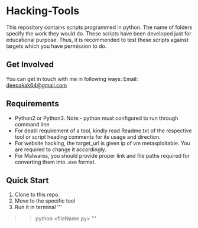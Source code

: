 # **Hacking-Tools**

This repository contains scripts programmed in python. The name of folders specify the work they would do. These scripts have been developed just for educational purpose. Thus, it is recommended to test these scripts against targets which you have permission to do. 


__Get Involved__
-----------------
You can get in touch with me in following ways:
Email: deepakak64@gmail.com

__Requirements__
----------------

* Python2 or Python3. Note:- python must configured to run through command line
* For deatil requirement of a tool, kindly read Readme.txt of the respective tool or script heading comments for its usage and direction.
* For website hacking, the target_url is given ip of vm metasploitable. You are required to change it accordingly.
* For Malwares, you should provide proper link and file paths required for converting them into .exe format.

__Quick Start__
---------------
1. Clone to this repo.
2. Move to the specific tool
3. Run it in terminal
'''
>> python <fileName.py>
'''
